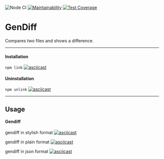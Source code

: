 ![Node CI](https://github.com/krisgordey/frontend-project-lvl2/workflows/Node%20CI/badge.svg)
[![Maintainability](https://api.codeclimate.com/v1/badges/2c3dd1f492d0fa2f8962/maintainability)](https://codeclimate.com/github/krisgordey/frontend-project-lvl2/maintainability)
[![Test Coverage](https://api.codeclimate.com/v1/badges/2c3dd1f492d0fa2f8962/test_coverage)](https://codeclimate.com/github/krisgordey/frontend-project-lvl2/test_coverage)

# GenDiff
Compares two files and shows a difference.


---

#### Installation
```npm link```
[![asciicast](https://asciinema.org/a/nth6G2JGTkiGt65g4zNi2CNrM.svg)](https://asciinema.org/a/nth6G2JGTkiGt65g4zNi2CNrM)


#### Uninstallation
```npm unlink```
[![asciicast](https://asciinema.org/a/5UhJJKTlvnjsSk4shuSPqs5yq.svg)](https://asciinema.org/a/5UhJJKTlvnjsSk4shuSPqs5yq)


---

## Usage

#### Gendiff


gendiff in stylish format
[![asciicast](https://asciinema.org/a/vxQomd5dMBczSCyFwCCgycTTL.svg)](https://asciinema.org/a/vxQomd5dMBczSCyFwCCgycTTL)

gendiff in plain format
[![asciicast](https://asciinema.org/a/pW7ZC0WSPsU8qstKKLC0XGhxE.svg)](https://asciinema.org/a/pW7ZC0WSPsU8qstKKLC0XGhxE)

gendiff in json format
[![asciicast](https://asciinema.org/a/3RmwViv7lM5JVtLskDi7YUbS1.svg)](https://asciinema.org/a/3RmwViv7lM5JVtLskDi7YUbS1)
